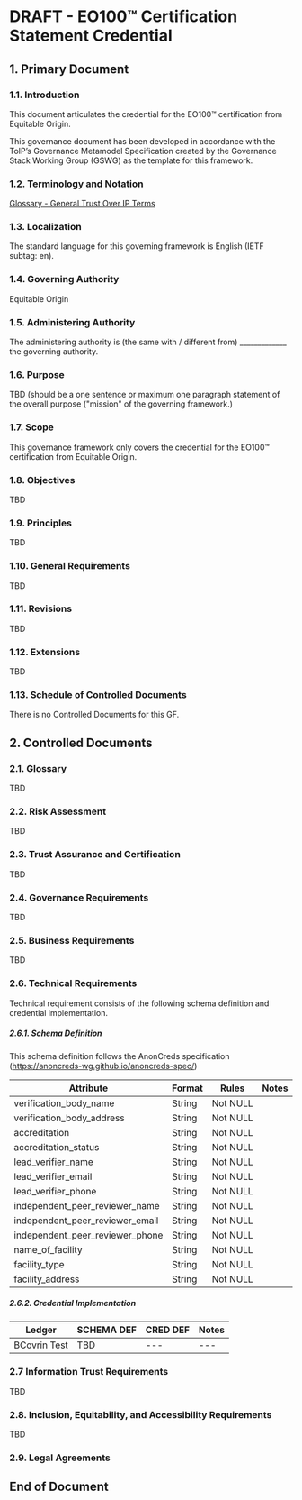 
# DRAFT - EO100™ Certification Statement Credential

## 1. Primary Document
### 1.1. Introduction
This document articulates the credential for the EO100™ certification from Equitable Origin. 


This governance document has been developed in accordance with the ToIP’s Governance Metamodel Specification created by the Governance Stack Working Group (GSWG) as the template for this framework.

### 1.2. Terminology and Notation

[Glossary - General Trust Over IP Terms](https://trustoverip.github.io/toip/glossary)

### 1.3. Localization

The standard language for this governing framework is English (IETF subtag: en).
 
### 1.4. Governing Authority

Equitable Origin

### 1.5. Administering Authority

The administering authority is (the same with / different from) _____________ the governing authority.

### 1.6. Purpose

TBD (should be a one sentence or maximum one paragraph statement of the overall purpose ("mission" of the governing framework.)

### 1.7. Scope

This governance framework only covers the credential for the EO100™ certification from Equitable Origin.

### 1.8. Objectives

TBD

### 1.9. Principles

TBD

### 1.10. General Requirements

TBD

### 1.11. Revisions

TBD

### 1.12. Extensions

TBD

### 1.13. Schedule of Controlled Documents

There is no Controlled Documents for this GF.

## 2. Controlled Documents

### 2.1. Glossary
TBD

### 2.2. Risk Assessment
TBD

### 2.3. Trust Assurance and Certification
TBD

### 2.4. Governance Requirements
TBD

### 2.5. Business Requirements
TBD

### 2.6. Technical Requirements
Technical requirement consists of the following schema definition and credential implementation.

##### 2.6.1. Schema Definition

This schema definition follows the AnonCreds specification (https://anoncreds-wg.github.io/anoncreds-spec/)

Attribute | Format | Rules | Notes
--- | --- | --- | ---
verification_body_name | String | Not NULL | 
verification_body_address | String | Not NULL |
accreditation | String | Not NULL | 
accreditation_status | String | Not NULL | 
lead_verifier_name | String | Not NULL | 
lead_verifier_email | String | Not NULL | 
lead_verifier_phone | String | Not NULL | 
independent_peer_reviewer_name | String | Not NULL | 
independent_peer_reviewer_email | String | Not NULL | 
independent_peer_reviewer_phone | String | Not NULL | 
name_of_facility | String | Not NULL | 
facility_type | String | Not NULL | 
facility_address | String | Not NULL | 


##### 2.6.2. Credential Implementation
Ledger | SCHEMA DEF | CRED DEF | Notes	
--- | --- | --- | ---
BCovrin Test | TBD | --- | ---

### 2.7 Information Trust Requirements
TBD

### 2.8. Inclusion, Equitability, and Accessibility Requirements
TBD

### 2.9. Legal Agreements

## End of Document
